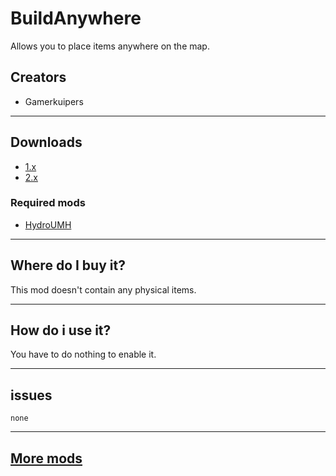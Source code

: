 # BuildAnywhere

Allows you to place items anywhere on the map.

## Creators

- Gamerkuipers

-------

## Downloads

- [1.x](https://github.com/Gamerkuipers/Hydroneer-Modding/raw/main/1.x/500-BuildAnywhere_P.pak)
- [2.x](https://github.com/Gamerkuipers/Hydroneer-Modding/raw/main/2.x/500-BuildAnywhere_P.pak)

### Required mods

- [HydroUMH](https://github.com/RHlNO/HydroneerModding/raw/main/Release%20Mods/501-HydroUMH_P.pak)

-------

## Where do I buy it?

This mod doesn't contain any physical items.

-------

## How do i use it?

You have to do nothing to enable it.

-------

## issues

    none

-------

## [More mods](../../../)
